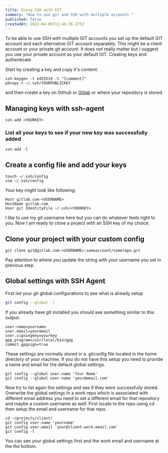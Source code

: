 ```yaml
---
title: Using SSH with GIT
summary: "How to use git and SSH with multiple accounts "
published: false
createdAt: 2022-04-06T11:46:36.275Z
---
```

To be able to use SSH with multiple GIT accounts you set up the default GIT account and each alternative GIT account separately. This might be a client account or your private git account. It does not really matter but I suggest you use your private account as your default GIT.
Creating keys and authenticate

Start by creating a key and copy it's content:

```
ssh-keygen -t ed25519 -C "[comment]"
pbcopy < ~/.ssh/YOURPUBLICKEY
```

and then create a key on Github or [Gitlab](https://docs.gitlab.com/ee/user/ssh.html) or where your repository is stored.

## Managing keys with ssh-agent

`ssh-add <YOURKEY>`

### List all your keys to see if your new key was successfully added

`ssh-add -l`

## Create a config file and add your keys

```
touch ~/.ssh/config
vim ~/.ssh/config
```

Your key might look like following:
```
Host gitlab.com-<USERNAME>
HostName gitlab.com 
User git IdentityFile ~/.ssh/<YOURKEY>
```

I like to use my git username here but you can do whatever feels right to you. Now I am ready to clone a project with an SSH key of my choice.

## Clone your project with your custom config

```
git clone git@gitlab.com-<USERNAME>:someaccount/somerepo.git
```

Pay attention to where you update the string with your username you set in previous step.

## Global settings with SSH Agent
First list your git global configurations to see what is already setup

```bash
git config --global -l
```

If you already have git installed you should see something similar to this output:

```
user.name=yourname
user.email=youremail
user.signingkey=yourkey
gpg.program=/usr/local/bin/gpg
commit.gpgsign=true
```

These settings are normally stored in a .gitconfig file located in the home directory of your machine.
If you do not have this setup you need to provide a name and email for the default global settings.

```
git config --global user.name 'Your Name'
git config --global user.name 'your@email.com'
```

Now try to list again the settings and see if they were successfully stored.
Overwrite the global settings
In a work repo which is associated with different email address you need to set a different email for that repository and maybe a custom username as well. First locate to the repo using cd then setup the email and username for that repo.

```
cd ~/projects/client/
git config user.name 'yourname'
git config user.email 'your@client-work-email.com'
git config -l 
```

You can see your global settings first and the work email and username at the the bottom.
